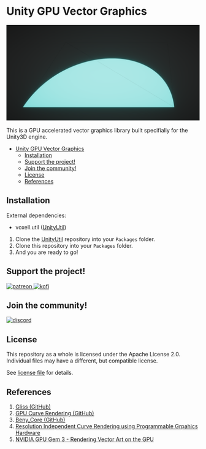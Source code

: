 # Unity GPU Vector Graphics

![Simple Bezier Curve](./Pictures~/simple_bezier_curve.png)

This is a GPU accelerated vector graphics library built specifially for the Unity3D engine.

- [Unity GPU Vector Graphics](#unity-gpu-vector-graphics)
  - [Installation](#installation)
  - [Support the project!](#support-the-project)
  - [Join the community!](#join-the-community)
  - [License](#license)
  - [References](#references)

## Installation

External dependencies:

- voxell.util ([UnityUtil](https://github.com/voxell-tech/UnityUtil))

1. Clone the [UnityUtil](https://github.com/voxell-tech/UnityUtil) repository into your `Packages` folder.
2. Clone this repository into your `Packages` folder.
3. And you are ready to go!

## Support the project!

<a href="https://www.patreon.com/voxelltech" target="_blank">
  <img src="https://teaprincesschronicles.files.wordpress.com/2020/03/support-me-on-patreon.png" alt="patreon" width="200px" height="56px"/>
</a>

<a href ="https://ko-fi.com/voxelltech" target="_blank">
  <img src="https://uploads-ssl.webflow.com/5c14e387dab576fe667689cf/5cbed8a4cf61eceb26012821_SupportMe_red.png" alt="kofi" width="200px" height="40px"/>
</a>

## Join the community!

<a href ="https://discord.gg/WDBnuNH" target="_blank">
  <img src="https://gist.githubusercontent.com/nixon-voxell/e7ba303906080ffdf65b106f684801b5/raw/65b0338d5f4e82f700d3c9f14ec9fc62f3fd278e/JoinVXDiscord.svg" alt="discord" width="200px" height="200px"/>
</a>


## License

This repository as a whole is licensed under the Apache License 2.0. Individual files may have a different, but compatible license.

See [license file](./LICENSE) for details.

## References

1. [Gliss (GitHub)](https://github.com/mdk/gliss)
2. [GPU Curve Rendering (GitHub)](https://github.com/azer89/GPU_Curve_Rendering)
3. [Beny_Core (GitHub)](https://github.com/Reavenk/Berny_Core)
4. [Resolution Independent Curve Rendering using Programmable Grpahics Hardware](https://www.microsoft.com/en-us/research/wp-content/uploads/2005/01/p1000-loop.pdf)
5. [NVIDIA GPU Gem 3 - Rendering Vector Art on the GPU](https://developer.nvidia.com/gpugems/gpugems3/part-iv-image-effects/chapter-25-rendering-vector-art-gpu)